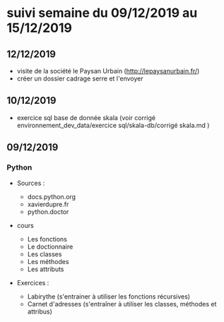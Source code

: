 # suivi semaine du 09/12/2019 au 15/12/2019

## 12/12/2019

* visite de la société le Paysan Urbain (http://lepaysanurbain.fr/)
* créer un dossier cadrage serre et l'envoyer 

## 10/12/2019

* exercice sql base de donnée skala (voir corrigé environnement_dev_data/exercice sql/skala-db/corrigé skala.md )

## 09/12/2019


### Python

* Sources :

    * docs.python.org
    * xavierdupre.fr
    * python.doctor

* cours

    * Les fonctions
    * Le doctionnaire
    * Les classes
    * Les méthodes
    * Les attributs

* Exercices :

    * Labirythe (s'entrainer à utiliser les fonctions récursives) 
    * Carnet d'adresses (s'entraîner à utiliser les classes, méthodes et attribus)